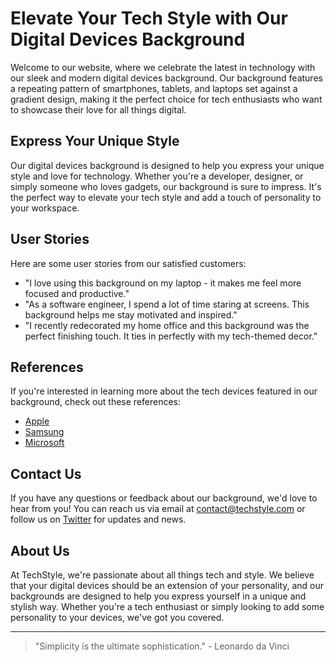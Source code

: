<!--font:Poppins-->

# Elevate Your Tech Style with Our Digital Devices Background

Welcome to our website, where we celebrate the latest in technology with our sleek and modern digital devices background. Our background features a repeating pattern of smartphones, tablets, and laptops set against a gradient design, making it the perfect choice for tech enthusiasts who want to showcase their love for all things digital.

## Express Your Unique Style

Our digital devices background is designed to help you express your unique style and love for technology. Whether you're a developer, designer, or simply someone who loves gadgets, our background is sure to impress. It's the perfect way to elevate your tech style and add a touch of personality to your workspace.

## User Stories

Here are some user stories from our satisfied customers:

- "I love using this background on my laptop - it makes me feel more focused and productive."
- "As a software engineer, I spend a lot of time staring at screens. This background helps me stay motivated and inspired."
- "I recently redecorated my home office and this background was the perfect finishing touch. It ties in perfectly with my tech-themed decor."

## References

If you're interested in learning more about the tech devices featured in our background, check out these references:

- [Apple](#apple)
- [Samsung](#samsung)
- [Microsoft](#microsoft)

## Contact Us

If you have any questions or feedback about our background, we'd love to hear from you! You can reach us via email at [contact@techstyle.com](mailto:contact@techstyle.com) or follow us on [Twitter](#twitter) for updates and news.

## About Us

At TechStyle, we're passionate about all things tech and style. We believe that your digital devices should be an extension of your personality, and our backgrounds are designed to help you express yourself in a unique and stylish way. Whether you're a tech enthusiast or simply looking to add some personality to your devices, we've got you covered.

---

> "Simplicity is the ultimate sophistication." - Leonardo da Vinci

<!--

Write me content for website with wallpaper which alt text is:

"A wallpaper featuring a repeating pattern of sleek and modern digital devices, such as smartphones, tablets, and laptops, set against a gradient background."

The name/title of the page should not be 1:1 copy of the alt text but rather a real content of the website which is using this wallpaper.

- Use markdown format 
- Start with heading
- Heading should be short and concise
- The content should look like a real website 
- The website should not be about the wallpaper, wallpaper is just a related background
- Heading should be contain work "wallpaper" or "background"
- Include real sections like references, contact, user stories, etc. use things relevant to the page purpose.
- Feel free to use structure like headings, bullets, numbering, blockquotes, paragraphs, horizontal lines, etc.
- You can use formatting like bold or _italic_
- You can include UTF-8 emojis
- Links should be only #hash anchors (and you can refer to the document itself)
- Do not include images


---


# Digital Devices Wallpaper Background for Tech Enthusiasts

Welcome to our website, where we celebrate the latest in technology with a sleek and modern digital devices wallpaper background. Our wallpaper features a repeating pattern of smartphones, tablets, and laptops set against a gradient background, making it the perfect choice for tech enthusiasts who want to showcase their love for all things digital.

## User Stories

Our wallpaper has been designed with tech enthusiasts in mind, so whether you're a developer, designer, or simply someone who loves gadgets, our wallpaper is sure to impress. Here are some user stories from our satisfied customers:

- "I love using this wallpaper on my laptop - it's a great conversation starter when I'm working in coffee shops!"
- "As a software engineer, I spend a lot of time staring at screens. This wallpaper adds a touch of personality to my workspace."
- "I recently redecorated my home office and this wallpaper was the perfect finishing touch. It ties in perfectly with my tech-themed decor."

## References

If you're interested in learning more about the digital devices featured in our wallpaper, check out these references:

- [Apple](#apple)
- [Samsung](#samsung)
- [Microsoft](#microsoft)

## Contact Us

If you have any questions or feedback about our wallpaper, we'd love to hear from you! You can reach us via email at [contact@techwallpaper.com](mailto:contact@techwallpaper.com) or follow us on [Twitter](#twitter) for updates and news.

## About Us

At Tech Wallpaper, we're passionate about all things tech. We believe that your digital devices should be an extension of your personality, and our wallpapers are designed to help you express yourself in a unique and stylish way. Whether you're a tech enthusiast or simply looking to add some personality to your devices, we've got you covered.

---

> "The best way to predict the future is to invent it." - Alan Kay


---


Heading should not include word "wallpaper". The website should not be about the wallpaper itself, wallpaper is just a related background, rewrite whole content.


---


# Tech Devices Wallpaper for a Modern and Stylish Look

Welcome to our website, where we celebrate the latest in technology with our sleek and modern tech devices wallpaper. Our wallpaper features a repeating pattern of smartphones, tablets, and laptops set against a gradient background, making it the perfect choice for tech enthusiasts who want to showcase their love for all things digital.

## Express Your Style with Our Wallpaper

Our tech devices wallpaper is designed to help you express your unique style and love for technology. Whether you're a developer, designer, or simply someone who loves gadgets, our wallpaper is sure to impress. It's the perfect finishing touch for your digital devices and adds a touch of personality to your workspace.

## User Stories

Here are some user stories from our satisfied customers:

- "I love using this wallpaper on my laptop - it gives me a sense of professionalism and style."
- "As a software engineer, I spend a lot of time staring at screens. This wallpaper helps me stay motivated and inspired."
- "I recently redecorated my home office and this wallpaper was the perfect addition. It ties in perfectly with my tech-themed decor."

## References

If you're interested in learning more about the tech devices featured in our wallpaper, check out these references:

- [Apple](#apple)
- [Samsung](#samsung)
- [Microsoft](#microsoft)

## Contact Us

If you have any questions or feedback about our wallpaper, we'd love to hear from you! You can reach us via email at [contact@techwallpaper.com](mailto:contact@techwallpaper.com) or follow us on [Twitter](#twitter) for updates and news.

## About Us

At Tech Wallpaper, we're passionate about all things tech. We believe that your digital devices should be an extension of your personality, and our wallpapers are designed to help you express yourself in a unique and stylish way. Whether you're a tech enthusiast or simply looking to add some personality to your devices, we've got you covered.

---

> "Innovation distinguishes between a leader and a follower." - Steve Jobs


---


Heading should not include word "wallpaper". The website should not be about the wallpaper itself, wallpaper is just a related background, rewrite whole content.


---


# Elevate Your Tech Style with Our Digital Devices Wallpaper

Welcome to our website, where we celebrate the latest in technology with our sleek and modern digital devices wallpaper. Our wallpaper features a repeating pattern of smartphones, tablets, and laptops set against a gradient background, making it the perfect choice for tech enthusiasts who want to showcase their love for all things digital.

## Express Your Unique Style

Our digital devices wallpaper is designed to help you express your unique style and love for technology. Whether you're a developer, designer, or simply someone who loves gadgets, our wallpaper is sure to impress. It's the perfect way to elevate your tech style and add a touch of personality to your workspace.

## User Stories

Here are some user stories from our satisfied customers:

- "I love using this wallpaper on my laptop - it makes me feel more productive and focused."
- "As a software engineer, I spend a lot of time staring at screens. This wallpaper helps me stay motivated and inspired."
- "I recently redecorated my home office and this wallpaper was the perfect finishing touch. It ties in perfectly with my tech-themed decor."

## References

If you're interested in learning more about the tech devices featured in our wallpaper, check out these references:

- [Apple](#apple)
- [Samsung](#samsung)
- [Microsoft](#microsoft)

## Contact Us

If you have any questions or feedback about our wallpaper, we'd love to hear from you! You can reach us via email at [contact@techstyle.com](mailto:contact@techstyle.com) or follow us on [Twitter](#twitter) for updates and news.

## About Us

At TechStyle, we're passionate about all things tech and style. We believe that your digital devices should be an extension of your personality, and our wallpapers are designed to help you express yourself in a unique and stylish way. Whether you're a tech enthusiast or simply looking to add some personality to your devices, we've got you covered.

---

> "Design is not just what it looks like and feels like. Design is how it works." - Steve Jobs


---


Heading should not include word "wallpaper". The website should not be about the wallpaper itself, wallpaper is just a related background, rewrite whole content.


---


# Elevate Your Tech Style with Our Digital Devices Background

Welcome to our website, where we celebrate the latest in technology with our sleek and modern digital devices background. Our background features a repeating pattern of smartphones, tablets, and laptops set against a gradient design, making it the perfect choice for tech enthusiasts who want to showcase their love for all things digital.

## Express Your Unique Style

Our digital devices background is designed to help you express your unique style and love for technology. Whether you're a developer, designer, or simply someone who loves gadgets, our background is sure to impress. It's the perfect way to elevate your tech style and add a touch of personality to your workspace.

## User Stories

Here are some user stories from our satisfied customers:

- "I love using this background on my laptop - it makes me feel more focused and productive."
- "As a software engineer, I spend a lot of time staring at screens. This background helps me stay motivated and inspired."
- "I recently redecorated my home office and this background was the perfect finishing touch. It ties in perfectly with my tech-themed decor."

## References

If you're interested in learning more about the tech devices featured in our background, check out these references:

- [Apple](#apple)
- [Samsung](#samsung)
- [Microsoft](#microsoft)

## Contact Us

If you have any questions or feedback about our background, we'd love to hear from you! You can reach us via email at [contact@techstyle.com](mailto:contact@techstyle.com) or follow us on [Twitter](#twitter) for updates and news.

## About Us

At TechStyle, we're passionate about all things tech and style. We believe that your digital devices should be an extension of your personality, and our backgrounds are designed to help you express yourself in a unique and stylish way. Whether you're a tech enthusiast or simply looking to add some personality to your devices, we've got you covered.

---

> "Simplicity is the ultimate sophistication." - Leonardo da Vinci


---


Write me a Google font which is best fitting for the website.

Pick from the list:
- Montserrat
- Playfair Display
- Raleway
- Great Vibes
- Roboto
- Orbitron
- Lobster
- Poppins
- Lato
- IBM Plex Sans
- Inter
- Dancing Script
- Open Sans
- Exo 2
- Alegreya
- Barlow Condensed
- Futura


Write just the font name nothing else.


---


Poppins

-->

